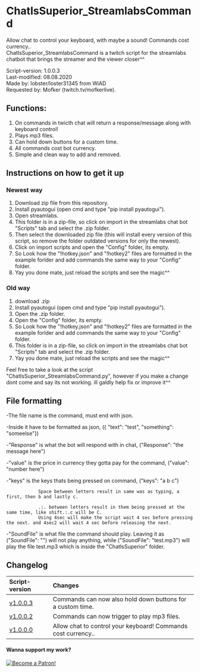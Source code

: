 # ChatIsSuperior_StreamlabsCommand
Allow chat to control your keyboard, with maybe a sound! Commands cost currency..                   
ChatIsSuperior_StreamlabsCommand is a twitch script for the streamlabs chatbot that brings the streamer and the viewer closer^^

Script-version: 1.0.0.3                     
Last-modified: 08.08.2020                     
Made by: lobster/loster31345 from WiAD                           
Requested by: Mofker (twitch.tv/mofkerlive).


## Functions:
1. On commands in twicth chat will return a response/message along with keyboard control!
2. Plays mp3 files.
3. Can hold down buttons for a custom time.
3. All commands cost bot currency.
4. Simple and clean way to add and removed.

## Instructions on how to get it up
### Newest way
1. Download zip file from this repository.
2. Install pyautogui (open cmd and type "pip install pyautogui").
3. Open streamlabs.
4. This folder is in a zip-file, so click on import in the streamlabs chat bot "Scripts" tab and select the .zip folder.
5. Then select the downloaded zip file (this will install every version of this script, so remove the folder outdated versions for only the newest).
6. Click on import scripts and open the "Config" folder, its empty.
7. So Look how the "!hotkey.json" and "!hotkey2" files are formatted in the example forlder and add commands the same way to your "Config" folder.
8. Yay you done mate, just reload the scripts and see the magic^^

### Old way
1. download .zip
2. Install pyautogui (open cmd and type "pip install pyautogui").
3. Open the .zip folder.
4. Open the "Config" folder, its empty.
5. So Look how the "!hotkey.json" and "!hotkey2" files are formatted in the example forlder and add commands the same way to your "Config" folder.
6. This folder is in a zip-file, so click on import in the streamlabs chat bot "Scripts" tab and select the .zip folder.
7. Yay you done mate, just reload the scripts and see the magic^^

Feel free to take a look at the script "ChatIsSuperior_StreamlabsCommand.py", however if you make a change dont come and say its not working. ill galdly help fix or improve it^^


## File formatting
-The file name is the command, must end with json.

-Inside it have to be formatted as json, ({ "text": "test", "something": "someelse"})

-"Response" is what the bot will respond with in chat, ("Response": "the message here")

-"value" is the price in currency they gotta pay for the command, ("value": "number here")

-"keys" is the keys thats being pressed on command, ("keys": "a b c") 

                Space between letters result in same was as typing, a first, then b and lastly c.
                
                .:. between letters result in them being pressed at the same time, like shift.:.c will be C. 
                Using 4sec will make the script wait 4 sec before pressing the next. and 4sec2 will wait 4 sec before releasing the next.
                
-"SoundFile" is what file the command should play. Leaving it as ("SoundFile": "") will not play anything, while ("SoundFile":                           "test.mp3") will play the file test.mp3 which is inside the "ChatIsSuperior" folder.

## Changelog
|Script-version|Changes|
|:-|:-|
|[v1.0.0.3](https://github.com/l0b5ter/ChatIsSuperior_StreamlabsCommand) |Commands can now also hold down buttons for a custom time.|
|[v1.0.0.2](https://github.com/l0b5ter/ChatIsSuperior_StreamlabsCommand/tree/master/Outdated%20versions/ChatIsSuperior-v1.0.0.2) |Commands can now trigger to play mp3 files.|
|[v1.0.0.0](https://github.com/l0b5ter/ChatIsSuperior_StreamlabsCommand/tree/master/Outdated%20versions/ChatIsSuperior-v1.0.0.0) |Allow chat to control your keyboard! Commands cost currency.. |






#### Wanna support my work?                                                    
[![Become a Patron!](https://i.imgur.com/BbE01dL.png)](https://www.patreon.com/bePatron?u=31657981)
